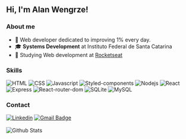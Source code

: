 ## Hi, I'm Alan Wengrze!
  ### About me
  - 🧠 Web developer dedicated to improving 1% every day.
  - 🎓 **Systems Development** at Instituto Federal de Santa Catarina
  - 📖 Studying Web development at [Rocketseat](https://www.rocketseat.com.br)
  ### Skills
  
   ![HTML](https://img.shields.io/badge/HTML-20232A?style=for-the-badge&logo=html5&logoColor=E34F26)
   ![CSS](https://img.shields.io/badge/CSS-20232A?&style=for-the-badge&logo=css3&logoColor=1572B6)
   ![Javascript](https://img.shields.io/badge/JavaScript-20232A?style=for-the-badge&logo=javascript&logoColor=F7DF1E)
   ![Styled-components](https://img.shields.io/badge/styled--components-20232A?style=for-the-badge&logo=styled-components&logoColor=DB7093)
   ![Nodejs](https://img.shields.io/badge/Node.js-20232A?style=for-the-badge&logo=node.js&logoColor=43853D)
   ![React](https://img.shields.io/badge/React-20232A?style=for-the-badge&logo=react&logoColor=61DAFB)
   ![Express](https://img.shields.io/badge/Express.js-20232A?style=for-the-badge)
   ![React-router-dom](https://img.shields.io/badge/React_Router-20232A?style=for-the-badge&logo=react-router&logoColor=CA4245)
   ![SQLite](https://img.shields.io/badge/SQLite-20232A?style=for-the-badge&logo=sqlite&logoColor=07405E)
   ![MySQL](https://img.shields.io/badge/MySQL-20232A?style=for-the-badge&logo=mysql&logoColor=white)

  ### Contact 
  [![Linkedin](https://img.shields.io/badge/-alanwengrze-blue?style=flat-square&logo=Linkedin&logoColor=white&link=https://www.linkedin.com/in/alanwengrze/)](https://www.linkedin.com/in/alanwengrze/)
  [![Gmail Badge](https://img.shields.io/badge/-alanwengrzee@gmail.com-006bed?style=flat-square&logo=Gmail&logoColor=white&link=mailto:alanwengrzee@gmail.com )](mailto:alanwengrzee@gmail.com )
    <br><br>
    <img
        align="center"
        src="https://github-readme-streak-stats.herokuapp.com/?user=alanwengrze&theme=react&hide_border=false"
        alt="Github Stats"
      />

